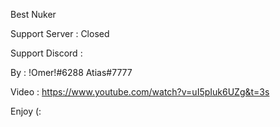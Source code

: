 Best Nuker 

Support Server : Closed

Support Discord : 

By : !Omer!#6288 Atias#7777 


Video : https://www.youtube.com/watch?v=uI5pIuk6UZg&t=3s

Enjoy (:
